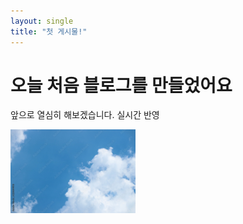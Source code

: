 ```yaml
---
layout: single
title: "첫 게시물!"
---
```


# 오늘 처음 블로그를 만들었어요

앞으로 열심히 해보겠습니다.
실시간 반영

<img src="../assets/images/sky.jpg" alt="Sky Image" width="200">
